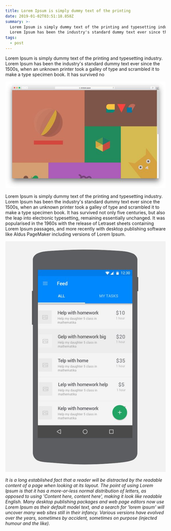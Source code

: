 ```yaml
---
title: Lorem Ipsum is simply dummy text of the printing
date: 2019-01-02T03:51:18.858Z
summary: >-
  Lorem Ipsum is simply dummy text of the printing and typesetting industry.
  Lorem Ipsum has been the industry's standard dummy text ever since the 
tags:
  - post
---
```

Lorem Ipsum is simply dummy text of the printing and typesetting industry. Lorem Ipsum has been the industry's standard dummy text ever since the 1500s, when an unknown printer took a galley of type and scrambled it to make a type specimen book. It has survived no

![](/static/img/b03233c8022fb58d0b8f5387bfc1fde4.jpg)

Lorem Ipsum is simply dummy text of the printing and typesetting industry. Lorem Ipsum has been the industry's standard dummy text ever since the 1500s, when an unknown printer took a galley of type and scrambled it to make a type specimen book. It has survived not only five centuries, but also the leap into electronic typesetting, remaining essentially unchanged. It was popularised in the 1960s with the release of Letraset sheets containing Lorem Ipsum passages, and more recently with desktop publishing software like Aldus PageMaker including versions of Lorem Ipsum.

![](/static/img/b430b4c2fc109d7a01a4e8190c407b5a.jpg)

_It is a long established fact that a reader will be distracted by the readable content of a page when looking at its layout. The point of using Lorem Ipsum is that it has a more-or-less normal distribution of letters, as opposed to using 'Content here, content here', making it look like readable English. Many desktop publishing packages and web page editors now use Lorem Ipsum as their default model text, and a search for 'lorem ipsum' will uncover many web sites still in their infancy. Various versions have evolved over the years, sometimes by accident, sometimes on purpose (injected humour and the like)._
